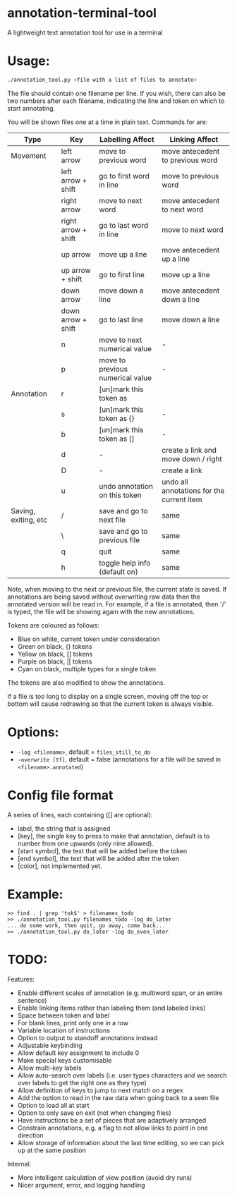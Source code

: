 # annotation-terminal-tool

A lightweight text annotation tool for use in a terminal

# Usage:

```sh
./annotation_tool.py <file with a list of files to annotate>
```

The file should contain one filename per line.
If you wish, there can also be two numbers after each filename, indicating the line and token on which to start annotating.

You will be shown files one at a time in plain text. Commands for are:

Type                 | Key                  | Labelling Affect                 | Linking Affect
-------------------- | -------------------- | -------------------------------- | ---------------------
Movement             | left arrow           | move to previous word            | move antecedent to previous word
                     | left arrow + shift   | go to first word in line         | move to previous word
                     | right arrow          | move to next word                | move antecedent to next word
                     | right arrow + shift  | go to last word in line          | move to next word
                     | up arrow             | move up a line                   | move antecedent up a line
                     | up arrow + shift     | go to first line                 | move up a line
                     | down arrow           | move down a line                 | move antecedent down a line
                     | down arrow + shift   | go to last line                  | move down a line
                     | n                    | move to next numerical value     | -
                     | p                    | move to previous numerical value | -
Annotation           | r                    | [un]mark this token as ||        | -
                     | s                    | [un]mark this token as {}        | -
                     | b                    | [un]mark this token as []        | -
                     | d                    | -                                | create a link and move down / right
                     | D                    | -                                | create a link
                     | u                    | undo annotation on this token    | undo all annotations for the current item
Saving, exiting, etc | /                    | save and go to next file         | same
                     | \                    | save and go to previous file     | same
                     | q                    | quit                             | same
                     | h                    | toggle help info (default on)    | same

Note, when moving to the next or previous file, the current state is saved.
If annotations are being saved without overwriting raw data then the annotated version will be read in.
For example, if a file is annotated, then '/\' is typed, the file will be showing again with the new annotations.

Tokens are coloured as follows:

 - Blue on white, current token under consideration
 - Green on black, {} tokens
 - Yellow on black, [] tokens
 - Purple on black, || tokens
 - Cyan on black, multiple types for a single token

The tokens are also modified to show the annotations.

If a file is too long to display on a single screen, moving off the top or
bottom will cause redrawing so that the current token is always visible.

# Options:

 - `-log <filename>`, default = `files_still_to_do`
 - `-overwrite [tf]`, default = false (annotations for a file will be saved in `<filename>.annotated`)

# Config file format

A series of lines, each containing ([] are optional):

 - label, the string that is assigned
 - [key], the single key to press to make that annotation, default is to
 	 number from one upwards (only nine allowed).
 - [start symbol], the text that will be added before the token
 - [end symbol], the text that will be added after the token
 - [color], not implemented yet.

# Example:

```
>> find . | grep 'tok$' > filenames_todo
>> ./annotation_tool.py filenames_todo -log do_later
... do some work, then quit, go away, come back...
>> ./annotation_tool.py do_later -log do_even_later
```

# TODO:

Features:
 - Enable different scales of annotation (e.g. multiword span, or an entire sentence)
 - Enable linking items rather than labeling them (and labeled links)
 - Space between token and label
 - For blank lines, print only one in a row
 - Variable location of instructions
 - Option to output to standoff annotations instead
 - Adjustable keybinding
 - Allow default key assignment to include 0
 - Make special keys customisable
 - Allow multi-key labels
 - Allow auto-search over labels (i.e. user types characters and we search over labels to get the right one as they type)
 - Allow definition of keys to jump to next match on a regex
 - Add the option to read in the raw data when going back to a seen file
 - Option to load all at start
 - Option to only save on exit (not when changing files)
 - Have instructions be a set of pieces that are adaptively arranged
 - Constrain annotations, e.g. a flag to not allow links to point in one direction
 - Allow storage of information about the last time editing, so we can pick up at the same position

Internal:
 - More intelligent calculation of view position (avoid dry runs)
 - Nicer argument, error, and logging handling
